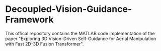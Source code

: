 # Decoupled-Vision-Guidance-Framework
This offical repository contains the MATLAB code implementation of the paper "Exploring 3D Vision-Driven Self-Guidance
for Aerial Manipulation with Fast 2D-3D Fusion Transformer". 

